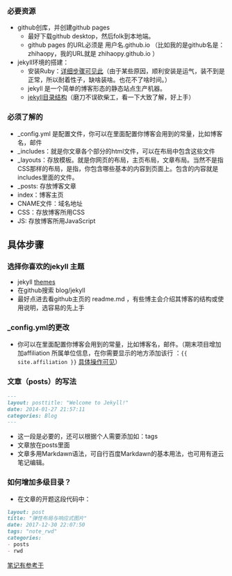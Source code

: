 ### 必要资源
* github创库，并创建github pages 
    * 最好下载github desktop，然后folk到本地端。
    * github pages 的URL必须是 用户名.github.io （比如我的是github名是：zhihaopy，我的URL就是 zhihaopy.github.io ）
* jekyll环境的搭建：
    * 安装Ruby：[详细步骤可见此](https://hanteng.github.io/notes_tech/jekyll/Ruby/)（由于某些原因，顺利安装是运气，装不到是正常，所以耐着性子，缺啥装啥。也花不了啥时间。）
    * jekyll 是一个简单的博客形态的静态站点生产机器。
    * [jekyll目录结构](http://jekyllcn.com/docs/structure/)（磨刀不误砍柴工，看一下大致了解，好上手）

### 必须了解的
* _config.yml 是配置文件，你可以在里面配置你博客会用到的常量，比如博客名，邮件
* _includes：就是你文章各个部分的html文件，可以在布局中包含这些文件
* _layouts：存放模板。就是你网页的布局，主页布局，文章布局。当然不是指CSS那样的布局，是指，你包含哪些基本的内容到页面上。包含的内容就是includes里面的文件。
* _posts: 存放博客文章
* index：博客主页
* CNAME文件：域名地址
* CSS：存放博客所用CSS
* JS: 存放博客所用JavaScript 

## 具体步骤
### 选择你喜欢的jekyll 主题
* jekyll [themes](http://jekyllthemes.org/)
* 在github搜索 blog/jekyll
* 最好点进去看github主页的 readme.md ，有些博主会介绍其博客的结构或使用说明，选容易的先上手


### _config.yml的更改
* 你可以在里面配置你博客会用到的常量，比如博客名，邮件。（期末项目增加加affiliation 所属单位信息，在你需要显示的地方添加该行
 ：```{{ site.affiliation }}``` [具体操作可见](https://github.com/hanteng/hanteng.github.io/commit/ace637f070c812d7fd11ae25014ed0892aa81b6b)）

### 文章（posts）的写法
```md
---
layout: posttitle: "Welcome to Jekyll!"
date: 2014-01-27 21:57:11
categories: Blog
---
```
* 这一段是必要的，还可以根据个人需要添加如：tags
* 文章放在posts里面
* 文章多用Markdawn语法，可自行百度Markdawn的基本用法，也可用有道云笔记编辑。


### 如何增加多级目录？
* 在文章的开题这段代码中：
```md
layout: post 
title: "弹性布局与响应式图片" 
date: 2017-12-30 22:07:50 
tags: "note_rwd" 
categories:
- posts
- rwd
```





[笔记有参考于](http://www.cnblogs.com/kzd666/p/4733996.html)